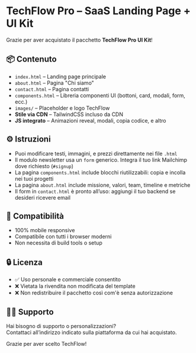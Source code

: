 
# TechFlow Pro – SaaS Landing Page + UI Kit

Grazie per aver acquistato il pacchetto **TechFlow Pro UI Kit**!

## 📦 Contenuto

- `index.html` – Landing page principale
- `about.html` – Pagina "Chi siamo"
- `contact.html` – Pagina contatti
- `components.html` – Libreria componenti UI (bottoni, card, modali, form, ecc.)
- `images/` – Placeholder e logo TechFlow
- **Stile via CDN** – TailwindCSS incluso da CDN
- **JS integrato** – Animazioni reveal, modali, copia codice, e altro

## ⚙️ Istruzioni

- Puoi modificare testi, immagini, e prezzi direttamente nei file `.html`
- Il modulo newsletter usa un `form` generico. Integra il tuo link Mailchimp dove richiesto (`#signup`)
- La pagina `components.html` include blocchi riutilizzabili: copia e incolla nei tuoi progetti
- La pagina `about.html` include missione, valori, team, timeline e metriche
- Il form in `contact.html` è pronto all’uso: aggiungi il tuo backend se desideri ricevere email

## 📱 Compatibilità

- 100% mobile responsive
- Compatibile con tutti i browser moderni
- Non necessita di build tools o setup

## 🔒 Licenza

- ✅ Uso personale e commerciale consentito
- ❌ Vietata la rivendita non modificata del template
- ❌ Non redistribuire il pacchetto così com'è senza autorizzazione

## 👨‍💻 Supporto

Hai bisogno di supporto o personalizzazioni?  
Contattaci all’indirizzo indicato sulla piattaforma da cui hai acquistato.

Grazie per aver scelto TechFlow!
